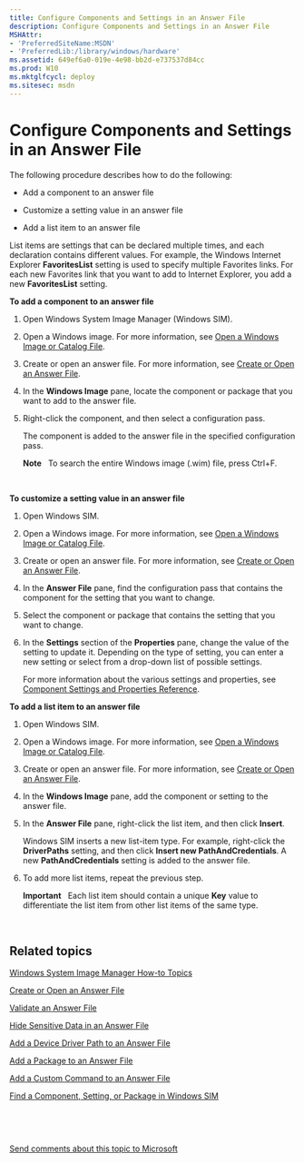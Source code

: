```yaml
---
title: Configure Components and Settings in an Answer File
description: Configure Components and Settings in an Answer File
MSHAttr:
- 'PreferredSiteName:MSDN'
- 'PreferredLib:/library/windows/hardware'
ms.assetid: 649ef6a0-019e-4e98-bb2d-e737537d84cc
ms.prod: W10
ms.mktglfcycl: deploy
ms.sitesec: msdn
---
```


# Configure Components and Settings in an Answer File


The following procedure describes how to do the following:

-   Add a component to an answer file

-   Customize a setting value in an answer file

-   Add a list item to an answer file

List items are settings that can be declared multiple times, and each declaration contains different values. For example, the Windows Internet Explorer **FavoritesList** setting is used to specify multiple Favorites links. For each new Favorites link that you want to add to Internet Explorer, you add a new **FavoritesList** setting.

**To add a component to an answer file**

1.  Open Windows System Image Manager (Windows SIM).

2.  Open a Windows image. For more information, see [Open a Windows Image or Catalog File](open-a-windows-image-or-catalog-file.md).

3.  Create or open an answer file. For more information, see [Create or Open an Answer File](create-or-open-an-answer-file.md).

4.  In the **Windows Image** pane, locate the component or package that you want to add to the answer file.

5.  Right-click the component, and then select a configuration pass.

    The component is added to the answer file in the specified configuration pass.

    **Note**  
    To search the entire Windows image (.wim) file, press Ctrl+F.

     

**To customize a setting value in an answer file**

1.  Open Windows SIM.

2.  Open a Windows image. For more information, see [Open a Windows Image or Catalog File](open-a-windows-image-or-catalog-file.md).

3.  Create or open an answer file. For more information, see [Create or Open an Answer File](create-or-open-an-answer-file.md).

4.  In the **Answer File** pane, find the configuration pass that contains the component for the setting that you want to change.

5.  Select the component or package that contains the setting that you want to change.

6.  In the **Settings** section of the **Properties** pane, change the value of the setting to update it. Depending on the type of setting, you can enter a new setting or select from a drop-down list of possible settings.

    For more information about the various settings and properties, see [Component Settings and Properties Reference](component-settings-and-properties-reference.md).

**To add a list item to an answer file**

1.  Open Windows SIM.

2.  Open a Windows image. For more information, see [Open a Windows Image or Catalog File](open-a-windows-image-or-catalog-file.md).

3.  Create or open an answer file. For more information, see [Create or Open an Answer File](create-or-open-an-answer-file.md).

4.  In the **Windows Image** pane, add the component or setting to the answer file.

5.  In the **Answer File** pane, right-click the list item, and then click **Insert**.

    Windows SIM inserts a new list-item type. For example, right-click the **DriverPaths** setting, and then click **Insert new PathAndCredentials**. A new **PathAndCredentials** setting is added to the answer file.

6.  To add more list items, repeat the previous step.

    **Important**  
    Each list item should contain a unique **Key** value to differentiate the list item from other list items of the same type.

     

## Related topics


[Windows System Image Manager How-to Topics](windows-system-image-manager-how-to-topics.md)

[Create or Open an Answer File](create-or-open-an-answer-file.md)

[Validate an Answer File](validate-an-answer-file.md)

[Hide Sensitive Data in an Answer File](hide-sensitive-data-in-an-answer-file.md)

[Add a Device Driver Path to an Answer File](add-a-device-driver-path-to-an-answer-file.md)

[Add a Package to an Answer File](add-a-package-to-an-answer-file.md)

[Add a Custom Command to an Answer File](add-a-custom-command-to-an-answer-file.md)

[Find a Component, Setting, or Package in Windows SIM](find-a-component-setting-or-package-in-windows-sim.md)

 

 

[Send comments about this topic to Microsoft](mailto:wsddocfb@microsoft.com?subject=Documentation%20feedback%20%5Bp_wsim\p_wsim%5D:%20Configure%20Components%20and%20Settings%20in%20an%20Answer%20File%20%20RELEASE:%20%2810/17/2016%29&body=%0A%0APRIVACY%20STATEMENT%0A%0AWe%20use%20your%20feedback%20to%20improve%20the%20documentation.%20We%20don't%20use%20your%20email%20address%20for%20any%20other%20purpose,%20and%20we'll%20remove%20your%20email%20address%20from%20our%20system%20after%20the%20issue%20that%20you're%20reporting%20is%20fixed.%20While%20we're%20working%20to%20fix%20this%20issue,%20we%20might%20send%20you%20an%20email%20message%20to%20ask%20for%20more%20info.%20Later,%20we%20might%20also%20send%20you%20an%20email%20message%20to%20let%20you%20know%20that%20we've%20addressed%20your%20feedback.%0A%0AFor%20more%20info%20about%20Microsoft's%20privacy%20policy,%20see%20http://privacy.microsoft.com/en-us/default.aspx. "Send comments about this topic to Microsoft")





